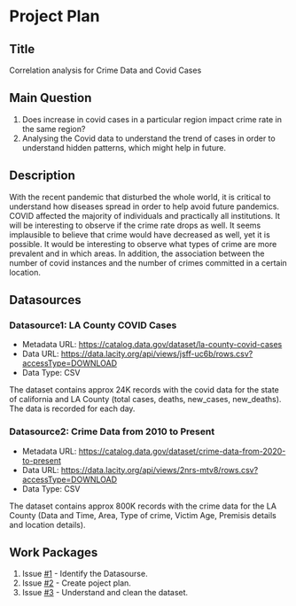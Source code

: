 # Project Plan

## Title
Correlation analysis for Crime Data and Covid Cases

## Main Question

1. Does increase in covid cases in a particular region impact crime rate in the same region?
2. Analysing the Covid data to understand the trend of cases in order to understand hidden patterns, which might help in future.

## Description

<!-- Describe your data science project in max. 200 words. Consider writing about why and how you attempt it. -->
With the recent pandemic that disturbed the whole world, it is critical to understand how diseases spread in order to help avoid future pandemics. COVID affected the majority of individuals and practically all institutions. It will be interesting to observe if the crime rate drops as well. It seems implausible to believe that crime would have decreased as well, yet it is possible. It would be interesting to observe what types of crime are more prevalent and in which areas. In addition, the association between the number of covid instances and the number of crimes committed in a certain location.

## Datasources

<!-- Describe each datasources you plan to use in a section. Use the prefic "DatasourceX" where X is the id of the datasource. -->

### Datasource1: LA County COVID Cases
* Metadata URL: https://catalog.data.gov/dataset/la-county-covid-cases
* Data URL: https://data.lacity.org/api/views/jsff-uc6b/rows.csv?accessType=DOWNLOAD
* Data Type: CSV

The dataset contains approx 24K records with the covid data for the state of california and LA County (total cases, deaths, new_cases, new_deaths). The data is recorded for each day.

### Datasource2: Crime Data from 2010 to Present
* Metadata URL: https://catalog.data.gov/dataset/crime-data-from-2020-to-present
* Data URL: https://data.lacity.org/api/views/2nrs-mtv8/rows.csv?accessType=DOWNLOAD
* Data Type: CSV

The dataset contains approx 800K records with the crime data for the LA County (Data and Time, Area, Type of crime, Victim Age, Premisis details and location details). 

## Work Packages

<!-- List of work packages ordered sequentially, each pointing to an issue with more details. -->

1. Issue [#1][i1] - Identify the Datasourse.
2. Issue [#2][i2] - Create poject plan.
3. Issue [#3][i3] - Understand and clean the dataset. 

[i1]: https://github.com/PremPrakashS/my-made-repo/issues/1
[i2]: https://github.com/PremPrakashS/my-made-repo/issues/2
[i3]: https://github.com/PremPrakashS/my-made-repo/issues/3